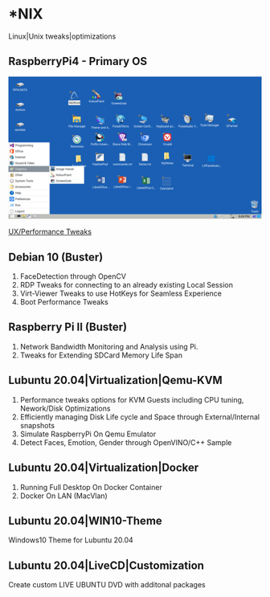 # *NIX

Linux|Unix tweaks|optimizations

## RaspberryPi4 - Primary OS

![alt RPi4-UX](https://github.com/avarghesein/-NIX/blob/main/Raspberry%20Pi%204/RPi4-UX.png)

[UX/Performance Tweaks](https://github.com/avarghesein/-NIX/tree/main/Raspberry%20Pi%204)

## Debian 10 (Buster)

1. FaceDetection through OpenCV 
2. RDP Tweaks for connecting to an already existing Local Session
3. Virt-Viewer Tweaks to use HotKeys for Seamless Experience
4. Boot Performance Tweaks

## Raspberry Pi II (Buster)

1. Network Bandwidth Monitoring and Analysis using Pi.
2. Tweaks for Extending SDCard Memory Life Span

## Lubuntu 20.04|Virtualization|Qemu-KVM

1. Performance tweaks options for KVM Guests including CPU tuning, Nework/Disk Optimizations
2. Efficiently managing Disk Life cycle and Space through External/Internal snapshots
3. Simulate RaspberryPi On Qemu Emulator
4. Detect Faces, Emotion, Gender through OpenVINO/C++ Sample

## Lubuntu 20.04|Virtualization|Docker

1. Running Full Desktop On Docker Container
2. Docker On LAN (MacVlan)

## Lubuntu 20.04|WIN10-Theme

Windows10 Theme for Lubuntu 20.04 

## Lubuntu 20.04|LiveCD|Customization

Create custom LIVE UBUNTU DVD with additonal packages
